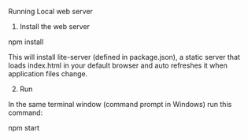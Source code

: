 
Running Local web server

1. Install the web server

npm install

This will install lite-server (defined in package.json), a static server that loads index.html in your default browser and auto refreshes it when application files change.

2. Run

In the same terminal window (command prompt in Windows) run this command:

npm start
